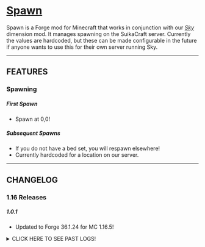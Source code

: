 # [Spawn](http://suikacraft.com)

Spawn is a Forge mod for Minecraft that works in conjunction with our *[Sky](https://github.com/yurisuika/Sky)* dimension mod. It manages spawning on the SuikaCraft server. Currently the values are hardcoded, but these can be made configurable in the future if anyone wants to use this for their own server running Sky.

---

## FEATURES

### Spawning

##### First Spawn

* Spawn at 0,0!

##### Subsequent Spawns

* If you do not have a bed set, you will respawn elsewhere!
* Currently hardcoded for a location on our server.

---

## CHANGELOG

### 1.16 Releases

##### 1.0.1

* Updated to Forge 36.1.24 for MC 1.16.5!

<details><summary>
CLICK HERE TO SEE PAST LOGS!
</summary>

##### 1.0.0

* Initial release!

---

## DOWNLOADS

### Source Building

To build from source you will need have JDK 8 to compile and, optionally, Git to clone the repository. Otherwise, download the archive and just run `./gradlew build` from the root project folder.

#### Commands

When using Git, just choose a directory you wish to keep the project root folder in, then run these commands:

```shell script
git clone --recursive https://github.com/yurisuika/spawn.git

cd ./spawn

./gradlew build
```

Afterwards, your compiled JAR will be in `./build/libs`.

### Released Builds

While you can compile from source, you can always download the latest releases right off of GitHub. Either click the links below or check the releases tab.

#### Latest Builds

Stable releases of Sky ready to be consumed by the public!

##### 1.16 - [*`1.0.0`*](https://github.com/yurisuika/Sky/releases/download/1.0.0/sky-1.16.4-1.0.0.jar)

---

## LINKS

Get all the hot tips and tricks here!

#### DEPENDENCIES

Sap requires *[Sky](https://github.com/yurisuika/Sky)* as a dependency!

#### SERVERS

Join *`play.suikacraft.com`* to play on SuikaCraft today!

#### DISCORD

The one and only! Join the *[SuikaCraft Discord](https://discord.gg/0zdNEkQle7Qg9C1H)* to find the latest discussion on the resource pack and server or just to chat!
